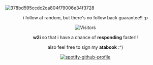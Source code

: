![378bd595ccdc2ca804f79006e34f3728](https://files.catbox.moe/9wasrf.webp)

<div align="center">
i follow at random, but there's no follow back guarantee!! :p 

![Visitors](https://api.visitorbadge.io/api/visitors?path=LORDOFSCREENS&label=%E2%98%86&labelColor=%23d52a7c&countColor=%23d76b72&style=plastic&labelStyle=none)

**w2i** so that i have a chance of **responding** faster!!

also feel free to sign my **atabook** :^)

[![spotify-github-profile](https://spotify-github-profile.kittinanx.com/api/view?uid=j4je4orn69ob4m7lsnjly67zb&cover_image=true&theme=novatorem&show_offline=false&background_color=121212&interchange=false&bar_color=b14e7e&bar_color_cover=false)](https://github.com/kittinan/spotify-github-profile)
